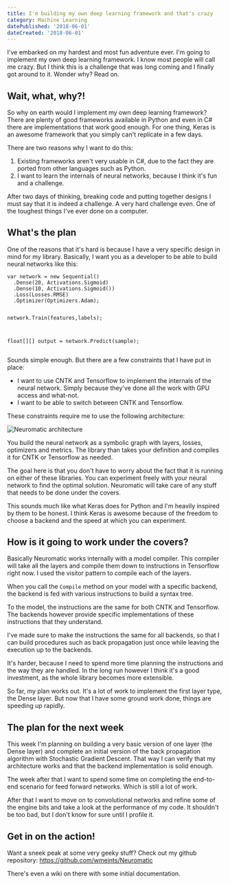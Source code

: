 ```yaml
---
title: I'm building my own deep learning framework and that's crazy
category: Machine Learning
datePublished: '2018-06-01'
dateCreated: '2018-06-01'
---
```

<!--kg-card-begin: markdown--><p>I've embarked on my hardest and most fun adventure ever. I'm going to implement my own deep learning framework. I know most people will call me crazy. But I think this is a challenge that was long coming and I finally got around to it. Wonder why? Read on.</p>
<h2 id="waitwhatwhy">Wait, what, why?!</h2>
<p>So why on earth would I implement my own deep learning framework? There are plenty of good frameworks available in Python and even in C# there are implementations that work good enough. For one thing, Keras is an awesome framework that you simply can't replicate in a few days.</p>
<p>There are two reasons why I want to do this:</p>
<ol>
<li>Existing frameworks aren't very usable in C#, due to the fact they are ported from other languages such as Python.</li>
<li>I want to learn the internals of neural networks, because I think it's fun and a challenge.</li>
</ol>
<p>After two days of thinking, breaking code and putting together designs I must say that it is indeed a challenge. A very hard challenge even. One of the toughest things I've ever done on a computer.</p>
<h2 id="whatstheplan">What's the plan</h2>
<p>One of the reasons that it's hard is because I have a very specific design in mind for my library. Basically, I want you as a developer to be able to build neural networks like this:</p>
<pre><code class="language-csharp">var network = new Sequential()
  .Dense(20, Activations.Sigmoid)
  .Dense(10, Activations.Sigmoid())
  .Loss(Losses.RMSE)
  .Optimizer(Optimizers.Adam);
  
network.Train(features,labels);

float[][] output = network.Predict(sample);
</code></pre>
<p>Sounds simple enough. But there are a few constraints that I have put in place:</p>
<ul>
<li>I want to use CNTK and Tensorflow to implement the internals of the neural network. Simply because they've done all the work with GPU access and what-not.</li>
<li>I want to be able to switch between CNTK and Tensorflow.</li>
</ul>
<p>These constraints require me to use the following architecture:</p>
<p><img src="/content/images/2018/06/Neuromatic-Architecture.png" alt="Neuromatic architecture"></p>
<p>You build the neural network as a symbolic graph with layers, losses, optimizers and metrics. The library than takes your definition and compiles it for CNTK or Tensorflow as needed.</p>
<p>The goal here is that you don't have to worry about the fact that it is running on either of these libraries. You can experiment freely with your neural network to find the optimal solution. Neuromatic will take care of any stuff that needs to be done under the covers.</p>
<p>This sounds much like what Keras does for Python and I'm heavily inspired by them to be honest. I think Keras is awesome because of the freedom to choose a backend and the speed at which you can experiment.</p>
<h2 id="howisitgoingtoworkunderthecovers">How is it going to work under the covers?</h2>
<p>Basically Neuromatic works internally with a model compiler. This compiler will take all the layers and compile them down to instructions in Tensorflow right now. I used the visitor pattern to compile each of the layers.</p>
<p>When you call the <code>Compile</code> method on your model with a specific backend, the backend is fed with various instructions to build a syntax tree.</p>
<p>To the model, the instructions are the same for both CNTK and Tensorflow. The backends however provide specific implementations of these instructions that they understand.</p>
<p>I've made sure to make the instructions the same for all backends, so that I can build procedures such as back propagation just once while leaving the execution up to the backends.</p>
<p>It's harder, because I need to spend more time planning the instructions and the way they are handled. In the long run however I think it's a good investment, as the whole library becomes more extensible.</p>
<p>So far, my plan works out. It's a lot of work to implement the first layer type, the Dense layer. But now that I have some ground work done, things are speeding up rapidly.</p>
<h2 id="theplanforthenextweek">The plan for the next week</h2>
<p>This week I'm planning on building a very basic version of one layer (the Dense layer) and complete an initial version of the back propagation algorithm with Stochastic Gradient Descent. That way I can verify that my architecture works and that the backend implementation is solid enough.</p>
<p>The week after that I want to spend some time on completing the end-to-end scenario for feed forward networks. Which is still a lot of work.</p>
<p>After that I want to move on to convolutional networks and refine some of the engine bits and take a look at the performance of my code. It shouldn't be too bad, but I don't know for sure until I profile it.</p>
<h2 id="getinontheaction">Get in on the action!</h2>
<p>Want a sneek peak at some very geeky stuff? Check out my github repository: <a href="https://github.com/wmeints/Neuromatic">https://github.com/wmeints/Neuromatic</a></p>
<p>There's even a wiki on there with some initial documentation.</p>
<!--kg-card-end: markdown-->
